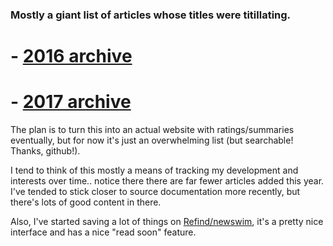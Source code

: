 ###  Mostly a giant list of articles whose titles were titillating.

# - [2016 archive](https://github.com/newswim/article-archive/blob/master/Feb%202016%20-%20Dec%202016/readme.md)
# - [2017 archive](https://github.com/newswim/article-archive/tree/master/2017)

The plan is to turn this into an actual website with ratings/summaries eventually, but for now it's just an overwhelming list (but searchable! Thanks, github!).

I tend to think of this mostly a means of tracking my development and interests over time.. notice there there are far fewer articles added this year. I've tended to stick closer to source documentation more recently, but there's lots of good content in there.

Also, I've started saving a lot of things on [Refind/newswim](https://refind.com/newswim), it's a pretty nice interface and has a nice "read soon" feature.
